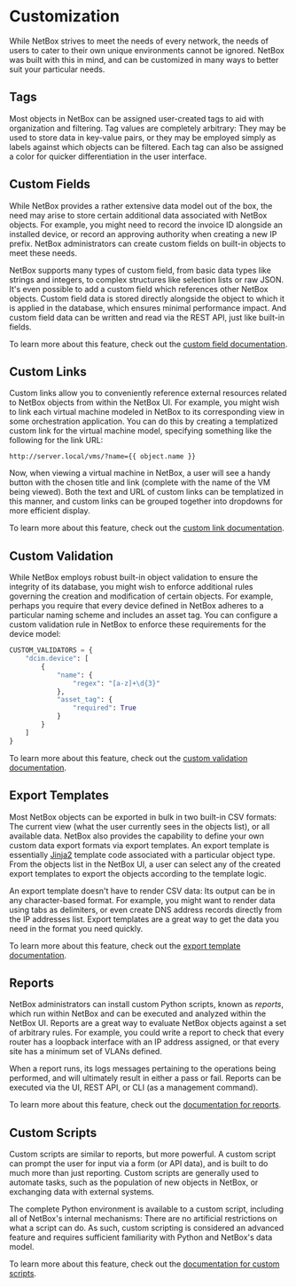 # Customization

While NetBox strives to meet the needs of every network, the needs of users to cater to their own unique environments cannot be ignored. NetBox was built with this in mind, and can be customized in many ways to better suit your particular needs.

## Tags

Most objects in NetBox can be assigned user-created tags to aid with organization and filtering. Tag values are completely arbitrary: They may be used to store data in key-value pairs, or they may be employed simply as labels against which objects can be filtered. Each tag can also be assigned a color for quicker differentiation in the user interface.

## Custom Fields

While NetBox provides a rather extensive data model out of the box, the need may arise to store certain additional data associated with NetBox objects. For example, you might need to record the invoice ID alongside an installed device, or record an approving authority when creating a new IP prefix. NetBox administrators can create custom fields on built-in objects to meet these needs.

NetBox supports many types of custom field, from basic data types like strings and integers, to complex structures like selection lists or raw JSON. It's even possible to add a custom field which references other NetBox objects. Custom field data is stored directly alongside the object to which it is applied in the database, which ensures minimal performance impact. And custom field data can be written and read via the REST API, just like built-in fields.

To learn more about this feature, check out the [custom field documentation](../customization/custom-fields.md).

## Custom Links

Custom links allow you to conveniently reference external resources related to NetBox objects from within the NetBox UI. For example, you might wish to link each virtual machine modeled in NetBox to its corresponding view in some orchestration application. You can do this by creating a templatized custom link for the virtual machine model, specifying something like the following for the link URL:

```no-highlight
http://server.local/vms/?name={{ object.name }}
```

Now, when viewing a virtual machine in NetBox, a user will see a handy button with the chosen title and link (complete with the name of the VM being viewed). Both the text and URL of custom links can be templatized in this manner, and custom links can be grouped together into dropdowns for more efficient display.

To learn more about this feature, check out the [custom link documentation](../customization/custom-links.md).

## Custom Validation

While NetBox employs robust built-in object validation to ensure the integrity of its database, you might wish to enforce additional rules governing the creation and modification of certain objects. For example, perhaps you require that every device defined in NetBox adheres to a particular naming scheme and includes an asset tag. You can configure a custom validation rule in NetBox to enforce these requirements for the device model:

```python
CUSTOM_VALIDATORS = {
    "dcim.device": [
        {
            "name": {
                "regex": "[a-z]+\d{3}"
            },
            "asset_tag": {
                "required": True
            }
        }
    ]
}
```

To learn more about this feature, check out the [custom validation documentation](../customization/custom-validation.md).

## Export Templates

Most NetBox objects can be exported in bulk in two built-in CSV formats: The current view (what the user currently sees in the objects list), or all available data. NetBox also provides the capability to define your own custom data export formats via export templates. An export template is essentially [Jinja2](https://jinja.palletsprojects.com/) template code associated with a particular object type. From the objects list in the NetBox UI, a user can select any of the created export templates to export the objects according to the template logic.

An export template doesn't have to render CSV data: Its output can be in any character-based format. For example, you might want to render data using tabs as delimiters, or even create DNS address records directly from the IP addresses list. Export templates are a great way to get the data you need in the format you need quickly.

To learn more about this feature, check out the [export template documentation](../customization/export-templates.md).

## Reports

NetBox administrators can install custom Python scripts, known as _reports_, which run within NetBox and can be executed and analyzed within the NetBox UI. Reports are a great way to evaluate NetBox objects against a set of arbitrary rules. For example, you could write a report to check that every router has a loopback interface with an IP address assigned, or that every site has a minimum set of VLANs defined.

When a report runs, its logs messages pertaining to the operations being performed, and will ultimately result in either a pass or fail. Reports can be executed via the UI, REST API, or CLI (as a management command).

To learn more about this feature, check out the [documentation for reports](../customization/reports.md).

## Custom Scripts

Custom scripts are similar to reports, but more powerful. A custom script can prompt the user for input via a form (or API data), and is built to do much more than just reporting. Custom scripts are generally used to automate tasks, such as the population of new objects in NetBox, or exchanging data with external systems.

The complete Python environment is available to a custom script, including all of NetBox's internal mechanisms: There are no artificial restrictions on what a script can do. As such, custom scripting is considered an advanced feature and requires sufficient familiarity with Python and NetBox's data model.

To learn more about this feature, check out the [documentation for custom scripts](../customization/custom-scripts.md).
